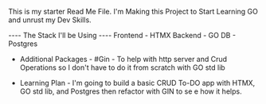This is my starter Read Me File. I'm Making this Project to Start Learning GO and unrust my Dev Skills.

---- The Stack I'll be Using ----
Frontend - HTMX
Backend - GO
DB - Postgres

- Additional Packages -
#Gin - To help with http server and Crud Operations so I don't have to do it from scratch with GO std lib

- Learning Plan -
I'm going to build a basic CRUD To-DO app with HTMX, GO std lib, and Postgres then refactor with GIN to se e how it helps.  